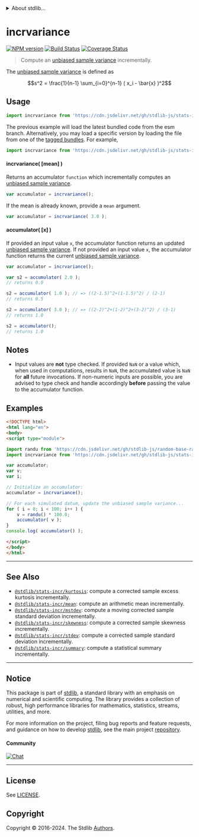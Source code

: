 <!--

@license Apache-2.0

Copyright (c) 2018 The Stdlib Authors.

Licensed under the Apache License, Version 2.0 (the "License");
you may not use this file except in compliance with the License.
You may obtain a copy of the License at

   http://www.apache.org/licenses/LICENSE-2.0

Unless required by applicable law or agreed to in writing, software
distributed under the License is distributed on an "AS IS" BASIS,
WITHOUT WARRANTIES OR CONDITIONS OF ANY KIND, either express or implied.
See the License for the specific language governing permissions and
limitations under the License.

-->


<details>
  <summary>
    About stdlib...
  </summary>
  <p>We believe in a future in which the web is a preferred environment for numerical computation. To help realize this future, we've built stdlib. stdlib is a standard library, with an emphasis on numerical and scientific computation, written in JavaScript (and C) for execution in browsers and in Node.js.</p>
  <p>The library is fully decomposable, being architected in such a way that you can swap out and mix and match APIs and functionality to cater to your exact preferences and use cases.</p>
  <p>When you use stdlib, you can be absolutely certain that you are using the most thorough, rigorous, well-written, studied, documented, tested, measured, and high-quality code out there.</p>
  <p>To join us in bringing numerical computing to the web, get started by checking us out on <a href="https://github.com/stdlib-js/stdlib">GitHub</a>, and please consider <a href="https://opencollective.com/stdlib">financially supporting stdlib</a>. We greatly appreciate your continued support!</p>
</details>

# incrvariance

[![NPM version][npm-image]][npm-url] [![Build Status][test-image]][test-url] [![Coverage Status][coverage-image]][coverage-url] <!-- [![dependencies][dependencies-image]][dependencies-url] -->

> Compute an [unbiased sample variance][sample-variance] incrementally.

<section class="intro">

The [unbiased sample variance][sample-variance] is defined as

<!-- <equation class="equation" label="eq:unbiased_sample_variance" align="center" raw="s^2 = \frac{1}{n-1} \sum_{i=0}^{n-1} ( x_i - \bar{x} )^2" alt="Equation for the unbiased sample variance."> -->

```math
s^2 = \frac{1}{n-1} \sum_{i=0}^{n-1} ( x_i - \bar{x} )^2
```

<!-- <div class="equation" align="center" data-raw-text="s^2 = \frac{1}{n-1} \sum_{i=0}^{n-1} ( x_i - \bar{x} )^2" data-equation="eq:unbiased_sample_variance">
    <img src="https://cdn.jsdelivr.net/gh/stdlib-js/stdlib@49d8cabda84033d55d7b8069f19ee3dd8b8d1496/lib/node_modules/@stdlib/stats/incr/variance/docs/img/equation_unbiased_sample_variance.svg" alt="Equation for the unbiased sample variance.">
    <br>
</div> -->

<!-- </equation> -->

</section>

<!-- /.intro -->



<section class="usage">

## Usage

```javascript
import incrvariance from 'https://cdn.jsdelivr.net/gh/stdlib-js/stats-incr-variance@esm/index.mjs';
```
The previous example will load the latest bundled code from the esm branch. Alternatively, you may load a specific version by loading the file from one of the [tagged bundles](https://github.com/stdlib-js/stats-incr-variance/tags). For example,

```javascript
import incrvariance from 'https://cdn.jsdelivr.net/gh/stdlib-js/stats-incr-variance@v0.2.2-esm/index.mjs';
```

#### incrvariance( \[mean] )

Returns an accumulator `function` which incrementally computes an [unbiased sample variance][sample-variance].

```javascript
var accumulator = incrvariance();
```

If the mean is already known, provide a `mean` argument.

```javascript
var accumulator = incrvariance( 3.0 );
```

#### accumulator( \[x] )

If provided an input value `x`, the accumulator function returns an updated [unbiased sample variance][sample-variance]. If not provided an input value `x`, the accumulator function returns the current [unbiased sample variance][sample-variance].

```javascript
var accumulator = incrvariance();

var s2 = accumulator( 2.0 );
// returns 0.0

s2 = accumulator( 1.0 ); // => ((2-1.5)^2+(1-1.5)^2) / (2-1)
// returns 0.5

s2 = accumulator( 3.0 ); // => ((2-2)^2+(1-2)^2+(3-2)^2) / (3-1)
// returns 1.0

s2 = accumulator();
// returns 1.0
```

</section>

<!-- /.usage -->

<section class="notes">

## Notes

-   Input values are **not** type checked. If provided `NaN` or a value which, when used in computations, results in `NaN`, the accumulated value is `NaN` for **all** future invocations. If non-numeric inputs are possible, you are advised to type check and handle accordingly **before** passing the value to the accumulator function.

</section>

<!-- /.notes -->

<section class="examples">

## Examples

<!-- eslint no-undef: "error" -->

```html
<!DOCTYPE html>
<html lang="en">
<body>
<script type="module">

import randu from 'https://cdn.jsdelivr.net/gh/stdlib-js/random-base-randu@esm/index.mjs';
import incrvariance from 'https://cdn.jsdelivr.net/gh/stdlib-js/stats-incr-variance@esm/index.mjs';

var accumulator;
var v;
var i;

// Initialize an accumulator:
accumulator = incrvariance();

// For each simulated datum, update the unbiased sample variance...
for ( i = 0; i < 100; i++ ) {
    v = randu() * 100.0;
    accumulator( v );
}
console.log( accumulator() );

</script>
</body>
</html>
```

</section>

<!-- /.examples -->

<!-- Section for related `stdlib` packages. Do not manually edit this section, as it is automatically populated. -->

<section class="related">

* * *

## See Also

-   <span class="package-name">[`@stdlib/stats-incr/kurtosis`][@stdlib/stats/incr/kurtosis]</span><span class="delimiter">: </span><span class="description">compute a corrected sample excess kurtosis incrementally.</span>
-   <span class="package-name">[`@stdlib/stats-incr/mean`][@stdlib/stats/incr/mean]</span><span class="delimiter">: </span><span class="description">compute an arithmetic mean incrementally.</span>
-   <span class="package-name">[`@stdlib/stats-incr/mstdev`][@stdlib/stats/incr/mstdev]</span><span class="delimiter">: </span><span class="description">compute a moving corrected sample standard deviation incrementally.</span>
-   <span class="package-name">[`@stdlib/stats-incr/skewness`][@stdlib/stats/incr/skewness]</span><span class="delimiter">: </span><span class="description">compute a corrected sample skewness incrementally.</span>
-   <span class="package-name">[`@stdlib/stats-incr/stdev`][@stdlib/stats/incr/stdev]</span><span class="delimiter">: </span><span class="description">compute a corrected sample standard deviation incrementally.</span>
-   <span class="package-name">[`@stdlib/stats-incr/summary`][@stdlib/stats/incr/summary]</span><span class="delimiter">: </span><span class="description">compute a statistical summary incrementally.</span>

</section>

<!-- /.related -->

<!-- Section for all links. Make sure to keep an empty line after the `section` element and another before the `/section` close. -->


<section class="main-repo" >

* * *

## Notice

This package is part of [stdlib][stdlib], a standard library with an emphasis on numerical and scientific computing. The library provides a collection of robust, high performance libraries for mathematics, statistics, streams, utilities, and more.

For more information on the project, filing bug reports and feature requests, and guidance on how to develop [stdlib][stdlib], see the main project [repository][stdlib].

#### Community

[![Chat][chat-image]][chat-url]

---

## License

See [LICENSE][stdlib-license].


## Copyright

Copyright &copy; 2016-2024. The Stdlib [Authors][stdlib-authors].

</section>

<!-- /.stdlib -->

<!-- Section for all links. Make sure to keep an empty line after the `section` element and another before the `/section` close. -->

<section class="links">

[npm-image]: http://img.shields.io/npm/v/@stdlib/stats-incr-variance.svg
[npm-url]: https://npmjs.org/package/@stdlib/stats-incr-variance

[test-image]: https://github.com/stdlib-js/stats-incr-variance/actions/workflows/test.yml/badge.svg?branch=v0.2.2
[test-url]: https://github.com/stdlib-js/stats-incr-variance/actions/workflows/test.yml?query=branch:v0.2.2

[coverage-image]: https://img.shields.io/codecov/c/github/stdlib-js/stats-incr-variance/main.svg
[coverage-url]: https://codecov.io/github/stdlib-js/stats-incr-variance?branch=main

<!--

[dependencies-image]: https://img.shields.io/david/stdlib-js/stats-incr-variance.svg
[dependencies-url]: https://david-dm.org/stdlib-js/stats-incr-variance/main

-->

[chat-image]: https://img.shields.io/gitter/room/stdlib-js/stdlib.svg
[chat-url]: https://app.gitter.im/#/room/#stdlib-js_stdlib:gitter.im

[stdlib]: https://github.com/stdlib-js/stdlib

[stdlib-authors]: https://github.com/stdlib-js/stdlib/graphs/contributors

[umd]: https://github.com/umdjs/umd
[es-module]: https://developer.mozilla.org/en-US/docs/Web/JavaScript/Guide/Modules

[deno-url]: https://github.com/stdlib-js/stats-incr-variance/tree/deno
[deno-readme]: https://github.com/stdlib-js/stats-incr-variance/blob/deno/README.md
[umd-url]: https://github.com/stdlib-js/stats-incr-variance/tree/umd
[umd-readme]: https://github.com/stdlib-js/stats-incr-variance/blob/umd/README.md
[esm-url]: https://github.com/stdlib-js/stats-incr-variance/tree/esm
[esm-readme]: https://github.com/stdlib-js/stats-incr-variance/blob/esm/README.md
[branches-url]: https://github.com/stdlib-js/stats-incr-variance/blob/main/branches.md

[stdlib-license]: https://raw.githubusercontent.com/stdlib-js/stats-incr-variance/main/LICENSE

[sample-variance]: https://en.wikipedia.org/wiki/Variance

<!-- <related-links> -->

[@stdlib/stats/incr/kurtosis]: https://github.com/stdlib-js/stats-incr-kurtosis/tree/esm

[@stdlib/stats/incr/mean]: https://github.com/stdlib-js/stats-incr-mean/tree/esm

[@stdlib/stats/incr/mstdev]: https://github.com/stdlib-js/stats-incr-mstdev/tree/esm

[@stdlib/stats/incr/skewness]: https://github.com/stdlib-js/stats-incr-skewness/tree/esm

[@stdlib/stats/incr/stdev]: https://github.com/stdlib-js/stats-incr-stdev/tree/esm

[@stdlib/stats/incr/summary]: https://github.com/stdlib-js/stats-incr-summary/tree/esm

<!-- </related-links> -->

</section>

<!-- /.links -->
